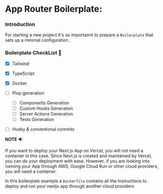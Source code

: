 # App Router Boilerplate:

### Introduction

For starting a new project it's so importannt to prepare a `Boilerplate` that sets up a minimal configuration .

### Boilerplate CheckList 👀

- [x] Tailwind
- [x] TypeScript
- [x] Docker
- [ ] Plop generation

  - [ ] Components Generation
  - [ ] Custom Hooks Generation
  - [ ] Server Actions Generation
  - [ ] Tests Generation

- [ ] Husky & conventional commits

**NOTE 🔉**

If you want to deploy your Next.js App on Vercel, you will not need a container in this case. Since Next.js is created and maintained by Vercel, you can do your deployment with ease. However, if you are looking into running your App through AWS, Google Cloud Run or other cloud providers, you will need a container.

In this boilerplate example a `Dockerfile` contains all the Instructions to deploy and run your nextjs app through another cloud providers
